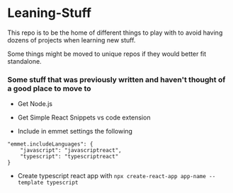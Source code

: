 # Leaning-Stuff

This repo is to be the home of different things to play with to avoid having dozens of projects when learning new stuff.

Some things might be moved to unique repos if they would better fit standalone.

### Some stuff that was previously written and haven't thought of a good place to move to

- Get Node.js

- Get Simple React Snippets vs code extension

- Include in emmet settings the following

```
"emmet.includeLanguages": {
    "javascript": "javascriptreact",
    "typescript": "typescriptreact"
}
```

- Create typescript react app with `npx create-react-app app-name --template typescript`